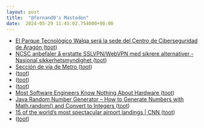 ```yaml
---
layout: post
title:  "@fernand0's Mastodon"
date:  2024-05-29 11:45:02.754000+00:00
---
```

*  [El Parque Tecnológico Walqa será la sede del Centro de Ciberseguridad de Aragón ](https://www.aragonhoy.es/consejos-de-gobierno/parque-tecnologico-walqa-sera-sede-centro-ciberseguridad-aragon-9620) ([toot](https://mastodon.social/@fernand0/112524204621985904))
*  [NCSC anbefaler å erstatte SSLVPN/WebVPN med sikrere alternativer - Nasjonal sikkerhetsmyndighet ](https://nsm.no/fagomrader/digital-sikkerhet/nasjonalt-cybersikkerhetssenter/varsler-fra-ncsc/ncsc-anbefaler-a-erstatte-sslvpn-webvpn-med-sikrere-alternative) ([toot](https://mastodon.social/@fernand0/112523815646749346))
*  [Sección de vía de Metro  ](https://www.latiendademetrodemadrid.com/es/muy-metro/274-seccion-via-metro.html) ([toot](https://mastodon.social/@fernand0/112523750556260497))
*  [ ](https://mastodon.social/users/fernand0/statuses/112523548468411861/activity) ([toot](https://mastodon.social/users/fernand0/statuses/112523548468411861/activity))
*  [ ](https://mastodon.social/users/fernand0/statuses/112523548364704409/activity) ([toot](https://mastodon.social/users/fernand0/statuses/112523548364704409/activity))
*  [ ](https://fe.disroot.org/users/boina) ([toot](https://mastodon.social/@fernand0/112523548029657117))
*  [Most Software Engineers Know Nothing About Hardware ](https://analyticsindiamag.com/most-software-engineers-know-nothing-about-hardware) ([toot](https://mastodon.social/@fernand0/112523512304921618))
*  [Java Random Number Generator – How to Generate Numbers with Math.random() and Convert to Integers ](https://www.freecodecamp.org/news/java-random-number-generator-how-to-generate-with-math-random-and-convert-to-integer) ([toot](https://mastodon.social/@fernand0/112523271819291879))
*  [15 of the world’s most spectacular airport landings \| CNN  ](https://edition.cnn.com/travel/worlds-most-spectacular-airport-landings) ([toot](https://mastodon.social/@fernand0/112521789548250879))
*  [ ](https://fe.disroot.org/users/boina) ([toot](https://mastodon.social/@fernand0/112520525360905467))
